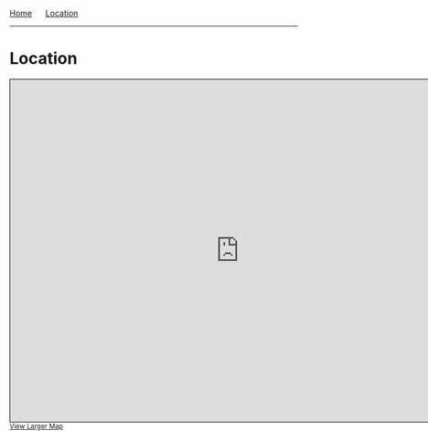 [Home](./index)&nbsp;&nbsp;&nbsp;&nbsp;&nbsp;&nbsp;[Location](./location)

___

# Location 

<iframe width="800" height="600" frameborder="0" scrolling="no" marginheight="0" marginwidth="0" src="https://www.openstreetmap.org/export/embed.html?bbox=0.20783901214599612%2C42.28317486037836%2C0.22149682044982913%2C42.290103917504474&amp;layer=mapnik" style="border: 1px solid black"></iframe><br/><small><a href="https://www.openstreetmap.org/#map=17/42.28664/0.21467">View Larger Map</a></small>
